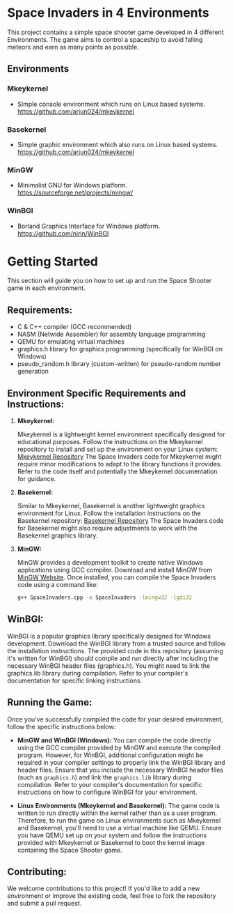 # Space Invaders in 4 Environments

This project contains a simple space shooter game developed in 4 different Environments. The game aims to control a spaceship to avoid falling meteors and earn as many points as possible.

## Environments

### Mkeykernel 
- Simple console environment which runs on Linux based systems.
\
https://github.com/arjun024/mkeykernel

### Basekernel
- Simple graphic environment which also runs on Linux based systems.
\
https://github.com/arjun024/mkeykernel

### MinGW
- Minimalist GNU for Windows platform.
\
https://sourceforge.net/projects/mingw/

### WinBGI
- Borland Graphics Interface for Windows platform.
\
https://github.com/nirin/WinBGI

# Getting Started

This section will guide you on how to set up and run the Space Shooter game in each environment.

## Requirements:

- C & C++ compiler (GCC recommended)
- NASM (Netwide Assembler) for assembly language programming
- QEMU for emulating virtual machines
- graphics.h library for graphics programming (specifically for WinBGI on Windows)
- pseudo_random.h library (custom-written) for pseudo-random number generation


## Environment Specific Requirements and Instructions:

1. **Mkeykernel:**

   Mkeykernel is a lightweight kernel environment specifically designed for educational purposes.
   Follow the instructions on the Mkeykernel repository to install and set up the environment on your Linux system: [Mkeykernel Repository](https://github.com/arjun024/mkeykernel)
   The Space Invaders code for Mkeykernel might require minor modifications to adapt to the library functions it provides. Refer to the code itself and potentially the Mkeykernel documentation for guidance.

2. **Basekernel:**

   Similar to Mkeykernel, Basekernel is another lightweight graphics environment for Linux.
   Follow the installation instructions on the Basekernel repository: [Basekernel Repository](https://github.com/dthain/basekernel)
   The Space Invaders code for Basekernel might also require adjustments to work with the Basekernel graphics library.

3. **MinGW:**

   MinGW provides a development toolkit to create native Windows applications using GCC compiler.
   Download and install MinGW from [MinGW Website](https://www.mingw-w64.org/).
   Once installed, you can compile the Space Invaders code using a command like:
   ```bash
   g++ SpaceInvaders.cpp -o SpaceInvaders -lmingw32 -lgdi32

## WinBGI:

WinBGI is a popular graphics library specifically designed for Windows development. Download the WinBGI library from a trusted source and follow the installation instructions. The provided code in this repository (assuming it's written for WinBGI) should compile and run directly after including the necessary WinBGI header files (graphics.h). You might need to link the graphics.lib library during compilation. Refer to your compiler's documentation for specific linking instructions.

## Running the Game:

Once you've successfully compiled the code for your desired environment, follow the specific instructions below:

- **MinGW and WinBGI (Windows):** You can compile the code directly using the GCC compiler provided by MinGW and execute the compiled program. However, for WinBGI, additional configuration might be required in your compiler settings to properly link the WinBGI library and header files. Ensure that you include the necessary WinBGI header files (such as `graphics.h`) and link the `graphics.lib` library during compilation. Refer to your compiler's documentation for specific instructions on how to configure WinBGI for your environment.


- **Linux Environments (Mkeykernel and Basekernel):** The game code is written to run directly within the kernel rather than as a user program. Therefore, to run the game on Linux environments such as Mkeykernel and Basekernel, you'll need to use a virtual machine like QEMU. Ensure you have QEMU set up on your system and follow the instructions provided with Mkeykernel or Basekernel to boot the kernel image containing the Space Shooter game.

## Contributing:

We welcome contributions to this project! If you'd like to add a new environment or improve the existing code, feel free to fork the repository and submit a pull request.
